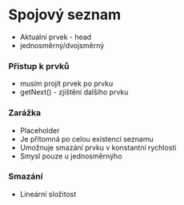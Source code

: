 # Spojový seznam

- Aktualní prvek - head
- jednosměrný/dvojsměrný

### Přístup k prvků

- musím projít prvek po prvku
- getNext() - zjištění dalšího prvku

### Zarážka

- Placeholder
- Je přítomná po celou existenci seznamu
- Umožnuje smazání prvku v konstantní rychlosti
- Smysl pouze u jednosměrnýho

### Smazání

- Lineární složitost 